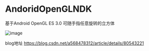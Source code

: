 # AndoridOpenGLNDK
基于Android OpenGL ES 3.0 可随手指任意旋转的立方体 

 ![image](https://github.com/TYGitHubPersonal/AndoridOpenGLNDK/blob/master/a.gif )   
 
 blog地址 https://blog.csdn.net/a568478312/article/details/80543221
